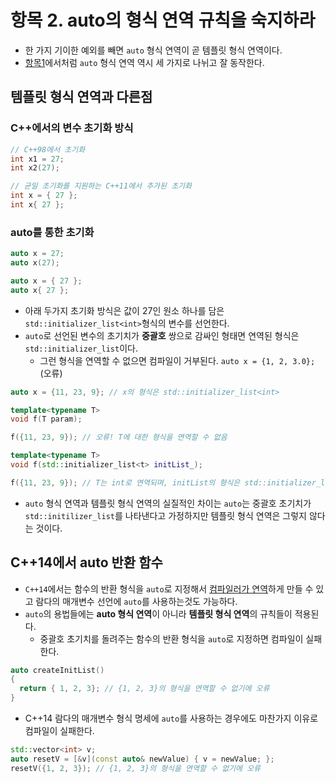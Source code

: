 # 항목 2. auto의 형식 연역 규칙을 숙지하라
- 한 가지 기이한 예외를 빼면 `auto` 형식 연역이 곧 템플릿 형식 연역이다.
- [항목1](/Chapter1/Item1.md)에서처럼 `auto` 형식 연역 역시 세 가지로 나뉘고 잘 동작한다.

## 템플릿 형식 연역과 다른점
### C++에서의 변수 초기화 방식
```cpp
// C++98에서 초기화
int x1 = 27;
int x2(27);

// 균일 초기화를 지원하는 C++11에서 추가된 초기화
int x = { 27 };
int x{ 27 };
```

### auto를 통한 초기화
```cpp
auto x = 27;
auto x(27);

auto x = { 27 };
auto x{ 27 };
```
- 아래 두가지 초기화 방식은 값이 27인 원소 하나를 담은 `std::initializer_list<int>`형식의 변수를 선언한다.
- `auto`로 선언된 변수의 초기치가 **중괄호** 쌍으로 감싸인 형태면 연역된 형식은 `std::initializer_list`이다.
  - 그런 형식을 연역할 수 없으면 컴파일이 거부된다. `auto x = {1, 2, 3.0};`(오류)

```cpp
auto x = {11, 23, 9}; // x의 형식은 std::initializer_list<int>

template<typename T>
void f(T param);

f({11, 23, 9}); // 오류! T에 대한 형식을 연역할 수 없음

template<typename T>
void f(std::initializer_list<t> initList_);

f({11, 23, 9}); // T는 int로 연역되며, initList의 형식은 std::initializer_list<int>로 연역된다.
```
- `auto` 형식 연역과 템플릿 형식 연역의 실질적인 차이는 `auto`는 중괄호 초기치가 `std::initilizer_list`를 나타낸다고 가정하지만 템플릿 형식 연역은 그렇지 않다는 것이다.

## C++14에서 auto 반환 함수
- `C++14`에서는 함수의 반환 형식을 `auto`로 지정해서 [컴파일러가 연역](/Chapter1/Item3.md)하게 만들 수 있고 람다의 매개변수 선언에 `auto`를 사용하는것도 가능하다.
- `auto`의 용법들에는 **auto 형식 연역**이 아니라 **템플릿 형식 연역**의 규칙들이 적용된다.
  - 중괄호 초기치를 돌려주는 함수의 반환 형식을 `auto`로 지정하면 컴파일이 실패한다.

```cpp
auto createInitList()
{
  return { 1, 2, 3}; // {1, 2, 3}의 형식을 연역할 수 없기에 오류
}
```

- C++14 람다의 매개변수 형식 명세에 `auto`를 사용하는 경우에도 마찬가지 이유로 컴파일이 실패한다.

```cpp
std::vector<int> v;
auto resetV = [&v](const auto& newValue) { v = newValue; };
resetV({1, 2, 3}); // {1, 2, 3}의 형식을 연역할 수 없기에 오류
```

